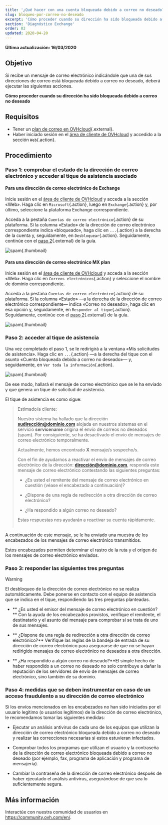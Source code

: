 ```yaml
---
title: '¿Qué hacer con una cuenta bloqueada debido a correo no deseado?'
slug: bloqueo-por-correo-no-deseado
excerpt: 'Cómo proceder cuando su dirección ha sido bloqueada debido a correo no deseado'
section: 'Diagnóstico Exchange'
order: 03
updated: 2020-04-20
---
```


**Última actualización: 16/03/2020**

## Objetivo

Si recibe un mensaje de correo electrónico indicándole que una de sus direcciones de correo está bloqueada debido a correo no deseado, deberá ejecutar las siguientes acciones.

**Cómo proceder cuando su dirección ha sido bloqueada debido a correo no deseado**

## Requisitos

- Tener un [plan de correo en OVHcloud](https://www.ovhcloud.com/es/emails/hosted-exchange/){.external}.
- Haber iniciado sesión en el [área de cliente de OVHcloud](https://ca.ovh.com/auth/?action=gotomanager&from=https://www.ovh.com/world/&ovhSubsidiary=ws) y accedido a la sección `Web`{.action}.

## Procedimiento

### Paso 1: comprobar el estado de la dirección de correo electrónico y acceder al tique de asistencia asociado

#### Para una dirección de correo electrónico de Exchange

Inicie sesión en el [área de cliente de OVHcloud](https://ca.ovh.com/auth/?action=gotomanager&from=https://www.ovh.com/world/&ovhSubsidiary=ws) y acceda a la sección «Web». Haga clic en `Microsoft`{.action}, luego en `Exchange`{.action} y, por último, seleccione la plataforma Exchange correspondiente.

Acceda a la pestaña `Cuentas de correo electrónico`{.action} de su plataforma. Si la columna «Estado» de la dirección de correo electrónico correspondiente indica «bloqueado», haga clic en `...`{.action} a la derecha de la cuenta y, seguidamente, en `Desbloquear`{.action}. Seguidamente, continúe con el [paso 2](./#paso-2-acceder-al-tique-de-asistencia_1){.external} de la guía.

![spam](images/blocked-for-SPAM-01-01.png){.thumbnail}

#### Para una dirección de correo electrónico MX plan

Inicie sesión en el [área de cliente de OVHcloud](https://ca.ovh.com/auth/?action=gotomanager&from=https://www.ovh.com/world/&ovhSubsidiary=ws) y acceda a la sección «Web». Haga clic en `Correos electrónicos`{.action} y seleccione el nombre de dominio correspondiente.

Acceda a la pestaña `Cuentas de correo electrónico`{.action} de su plataforma. Si la columna «Estado» —a la derecha de la dirección de correo electrónico correspondiente— indica «Correo no deseado», haga clic en esa opción y, seguidamente, en `Responder al tique`{.action}. Seguidamente, continúe con el [paso 2](./#paso-2-acceder-al-tique-de-asistencia_1){.external} de la guía.

![spam](images/blocked-for-SPAM-01-03.png){.thumbnail}

### Paso 2: acceder al tique de asistencia

Una vez completado el paso 1, se le redirigirá a la ventana «Mis solicitudes de asistencia». Haga clic en `...`{.action} —a la derecha del tique con el asunto «Cuenta bloqueada debido a correo no deseado»— y, seguidamente, en `Ver toda la información`{.action}. 

![spam](images/blocked-for-SPAM-02.png){.thumbnail}

De ese modo, hallará el mensaje de correo electrónico que se le ha enviado y que genera un tique de solicitud de asistencia.

El tique de asistencia es como sigue:

> 
> Estimado/a cliente:
>
> Nuestro sistema ha hallado que la dirección **sudirección@dominio.com** alojada en nuestros sistemas en el servicio **servicename** origina el envío de correos no deseados (spam).
> Por consiguiente, se ha desactivado el envío de mensajes de correo electrónico temporalmente.
>
> Actualmente, hemos encontrado **X** mensaje/s sospecho/s.
>
> Con el fin de ayudarnos a reactivar el envío de mensajes de correo electrónico de la dirección: **dirección@dominio.com**,
> responda este mensaje de correo electrónico contestando las siguientes preguntas:
>
> - ¿Es usted el remitente del mensaje de correo electrónico en cuestión (véase el encabezado a continuación)?
>
> - ¿Dispone de una regla de redirección a otra dirección de correo electrónico?
>
> - ¿Ha respondido a algún correo no deseado?
> 
> Estas respuestas nos ayudarán a reactivar su cuenta rápidamente.
> <br>
> <br>
> 

A continuación de este mensaje, se le ha enviado una muestra de los encabezados de los mensajes de correo electrónico transmitidos.

Estos encabezados permiten determinar el rastro de la ruta y el origen de los mensajes de correo electrónico enviados.

### Paso 3: responder las siguientes tres preguntas

> [!warning]
>
> El desbloqueo de la dirección de correo electrónico no se realiza automáticamente. Debe ponerse en contacto con el equipo de asistencia que se indica en el tique, respondiendo las tres preguntas planteadas.

- ** ¿Es usted el emisor del mensaje de correo electrónico en cuestión?** Con la ayuda de los encabezados provistos, verifique el remitente, el destinatario y el asunto del mensaje para comprobar si se trata de uno de sus mensajes.

- ** ¿Dispone de una regla de redirección a otra dirección de correo electrónico?** Verifique las reglas de la bandeja de entrada de su dirección de correo electrónico para asegurarse de que no se hayan redirigido mensajes de correo electrónico no deseados a otra dirección.

- ** ¿Ha respondido a algún correo no deseado?**El simple hecho de haber respondido a un correo no deseado no solo contribuye a dañar la reputación de los servidores de envío de mensajes de correo electrónico, sino también de su dominio.


### Paso 4: medidas que se deben instrumentar en caso de un acceso fraudulento a su dirección de correo electrónico

Si los envíos mencionados en los encabezados no han sido iniciados por el usuario legítimo (o usuarios legítimos) de la dirección de correo electrónico, le recomendamos tomar las siguientes medidas:

- Ejecutar un análisis antivirus de cada uno de los equipos que utilizan la dirección de correo electrónico bloqueada debido a correo no deseado y realizar las correcciones necesarias si estos estuvieran infectados.

- Comprobar todos los programas que utilizan el usuario y la contraseña de la dirección de correo electrónico bloqueada debido a correo no deseado (por ejemplo, fax, programa de aplicación y programa de mensajería).

- Cambiar la contraseña de la dirección de correo electrónico después de haber ejecutado el análisis antivirus, asegurándose de que sea lo suficientemente segura.

## Más información

Interactúe con nuestra comunidad de usuarios en <https://community.ovh.com/en/>.